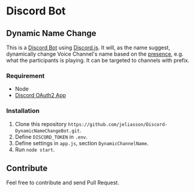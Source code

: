 # Discord Bot
## Dynamic Name Change

This is a [Discord Bot](https://discordapp.com/developers/docs/topics/oauth2) using [Discord.js](https://github.com/hydrabolt/discord.js/). It will, as the name suggest, dynamically change Voice Channel's name based on the [presence](http://discordjs.readthedocs.io/en/latest/docs_client.html), e.g. what the participants is playing. It can be targeted to channels with prefix.

### Requirement
* Node
* [Discord OAuth2 App](https://discordapp.com/developers/applications/me)

### Installation
1. Clone this repository ```https://github.com/jeliasson/Discord-DynamicNameChangeBot.git```.
2. Define ```DISCORD_TOKEN``` in ```.env```.
2. Define settings in ```app.js```, section ```DynamicChannelName```.
3. Run ```node start```.

## Contribute
Feel free to contribute and send Pull Request.
